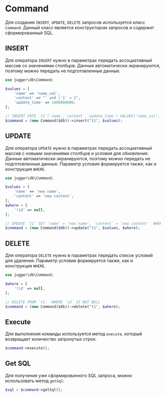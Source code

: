 # Command

Для создания `INSERT`, `UPDATE`, `DELETE` запросов используется класс `Command`. Данный класс является конструктором запросов и содержит сформированный SQL.

## INSERT

Для оператора `INSERT` нужно в параметрах передать ассоциативный массив со значениями столбцов. Данные автоматически экранируются, поэтому можно передать не подготовленные данные.
```php
use jugger\db\Command;

$values = [
    'name' => 'name_val',
    'content' => "' and \'1' = 1",
    'update_time' => 1400000000,
];

// INSERT INTO `t1`(`name`,`content`,`update_time`) VALUES('name_val','\' AND \\\\\'1\\\" = 1','1400000000')
$command = (new Command($db))->insert("t1", $values);
```

## UPDATE

Для оператора `UPDATE` нужно в параметрах передать ассоциативный массив с новыми значениями столбцов и условия для обновления. Данные автоматически экранируются, поэтому можно передать не подготовленные данные. Параметр условия формируется также, как и конструкция `WHERE`.
```php
use jugger\db\Command;

$values = [
    'name' => 'new name',
    'content' => 'new content',
];
$where = [
    '!id' => null,
];

// UPDATE `t1` SET `name` = 'new name', `content` = 'new content'  WHERE `id` IS NOT NULL
$command = (new Command($db))->update("t1", $values, $where);
```

## DELETE

Для оператора `DELETE` нужно в параметрах передать список условий для удаления. Параметр условия формируется также, как и конструкция `WHERE`.

```php
use jugger\db\Command;

$where = [
    '!id' => null,
];

// DELETE FROM `t1`  WHERE `id` IS NOT NULL
$command = (new Command($db))->delete("t1", $where);
```

## Execute

Для выполнения команды используется метод `execute`, который возвращает количество затронутых строк:
```php
$command->execute();
```

## Get SQL

Для получения уже сформированного SQL запроса, можно использовать метод `getSql`:
```php
$sql = $command->getSql();
```
